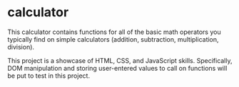 # calculator

This calculator contains functions for all of the basic math operators you typically find on simple calculators (addition, subtraction, multiplication, division).

This project is a showcase of HTML, CSS, and JavaScript skills. Specifically, DOM manipulation and storing user-entered values to call on functions will be put to test in this project.
